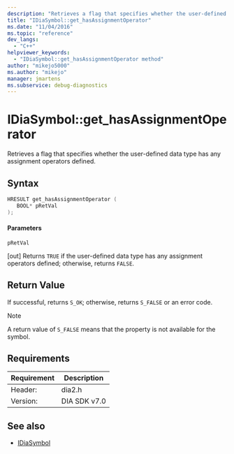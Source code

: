 ```yaml
---
description: "Retrieves a flag that specifies whether the user-defined data type has any assignment operators defined."
title: "IDiaSymbol::get_hasAssignmentOperator"
ms.date: "11/04/2016"
ms.topic: "reference"
dev_langs:
  - "C++"
helpviewer_keywords:
  - "IDiaSymbol::get_hasAssignmentOperator method"
author: "mikejo5000"
ms.author: "mikejo"
manager: jmartens
ms.subservice: debug-diagnostics
---
```

# IDiaSymbol::get_hasAssignmentOperator

Retrieves a flag that specifies whether the user-defined data type has any assignment operators defined.

## Syntax

```C++
HRESULT get_hasAssignmentOperator ( 
   BOOL* pRetVal
);
```

#### Parameters
 `pRetVal`

[out] Returns `TRUE` if the user-defined data type has any assignment operators defined; otherwise, returns `FALSE`.

## Return Value
 If successful, returns `S_OK`; otherwise, returns `S_FALSE` or an error code.

> [!NOTE]
> A return value of `S_FALSE` means that the property is not available for the symbol.

## Requirements

|Requirement|Description|
|-----------------|-----------------|
|Header:|dia2.h|
|Version:|DIA SDK v7.0|

## See also
- [IDiaSymbol](../../debugger/debug-interface-access/idiasymbol.md)
